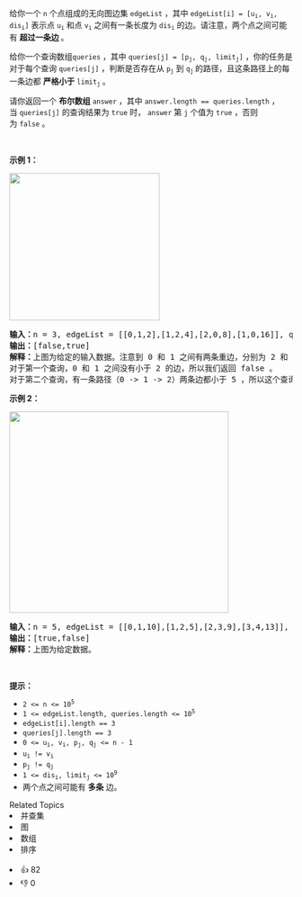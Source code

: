 <p>给你一个 <code>n</code> 个点组成的无向图边集 <code>edgeList</code> ，其中 <code>edgeList[i] = [u<sub>i</sub>, v<sub>i</sub>, dis<sub>i</sub>]</code> 表示点 <code>u<sub>i</sub></code> 和点 <code>v<sub>i</sub></code> 之间有一条长度为 <code>dis<sub>i</sub></code> 的边。请注意，两个点之间可能有 <strong>超过一条边 </strong>。</p>

<p>给你一个查询数组<code>queries</code> ，其中 <code>queries[j] = [p<sub>j</sub>, q<sub>j</sub>, limit<sub>j</sub>]</code> ，你的任务是对于每个查询 <code>queries[j]</code> ，判断是否存在从 <code>p<sub>j</sub></code> 到 <code>q<sub>j</sub></code><sub> </sub>的路径，且这条路径上的每一条边都 <strong>严格小于</strong> <code>limit<sub>j</sub></code> 。</p>

<p>请你返回一个 <b>布尔数组</b><em> </em><code>answer</code><em> </em>，其中<em> </em><code>answer.length == queries.length</code> ，当 <code>queries[j]</code> 的查询结果为 <code>true</code> 时， <code>answer</code> 第<em> </em><code>j</code> 个值为<em> </em><code>true</code><em> </em>，否则为 <code>false</code> 。</p>

<p> </p>

<p><strong>示例 1：</strong></p>
<img alt="" src="https://assets.leetcode-cn.com/aliyun-lc-upload/uploads/2020/12/19/h.png" style="width: 267px; height: 262px;" />
<pre>
<b>输入：</b>n = 3, edgeList = [[0,1,2],[1,2,4],[2,0,8],[1,0,16]], queries = [[0,1,2],[0,2,5]]
<b>输出：</b>[false,true]
<b>解释：</b>上图为给定的输入数据。注意到 0 和 1 之间有两条重边，分别为 2 和 16 。
对于第一个查询，0 和 1 之间没有小于 2 的边，所以我们返回 false 。
对于第二个查询，有一条路径（0 -> 1 -> 2）两条边都小于 5 ，所以这个查询我们返回 true 。
</pre>

<p><strong>示例 2：</strong></p>
<img alt="" src="https://assets.leetcode-cn.com/aliyun-lc-upload/uploads/2020/12/19/q.png" style="width: 390px; height: 358px;" />
<pre>
<b>输入：</b>n = 5, edgeList = [[0,1,10],[1,2,5],[2,3,9],[3,4,13]], queries = [[0,4,14],[1,4,13]]
<b>输出：</b>[true,false]
<b>解释：</b>上图为给定数据。
</pre>

<p> </p>

<p><strong>提示：</strong></p>

<ul>
	<li><code>2 <= n <= 10<sup>5</sup></code></li>
	<li><code>1 <= edgeList.length, queries.length <= 10<sup>5</sup></code></li>
	<li><code>edgeList[i].length == 3</code></li>
	<li><code>queries[j].length == 3</code></li>
	<li><code>0 <= u<sub>i</sub>, v<sub>i</sub>, p<sub>j</sub>, q<sub>j</sub> <= n - 1</code></li>
	<li><code>u<sub>i</sub> != v<sub>i</sub></code></li>
	<li><code>p<sub>j</sub> != q<sub>j</sub></code></li>
	<li><code>1 <= dis<sub>i</sub>, limit<sub>j</sub> <= 10<sup>9</sup></code></li>
	<li>两个点之间可能有 <strong>多条</strong> 边。</li>
</ul>
<div><div>Related Topics</div><div><li>并查集</li><li>图</li><li>数组</li><li>排序</li></div></div><br><div><li>👍 82</li><li>👎 0</li></div>
